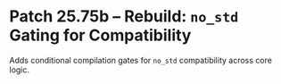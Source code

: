 # Patch 25.75b – Rebuild: `no_std` Gating for Compatibility

Adds conditional compilation gates for `no_std` compatibility across core logic.
